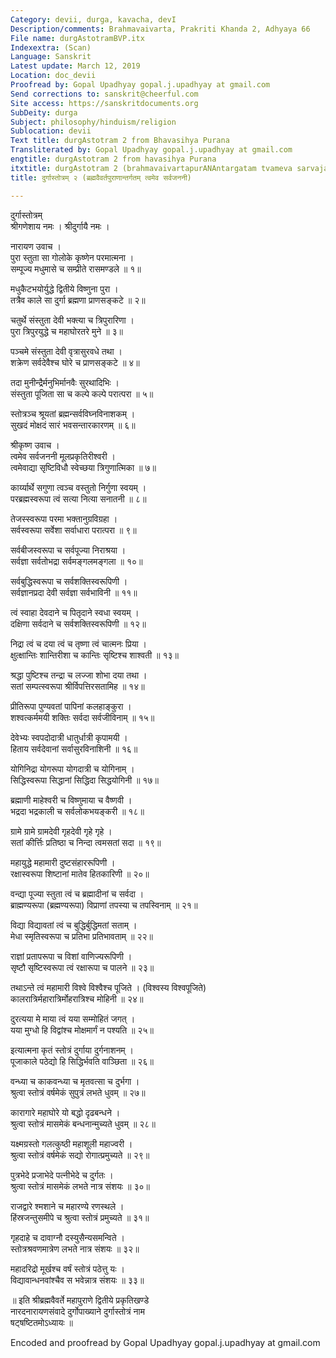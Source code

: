 ```yaml
---
Category: devii, durga, kavacha, devI
Description/comments: Brahmavaivarta, Prakriti Khanda 2, Adhyaya 66
File name: durgAstotramBVP.itx
Indexextra: (Scan)
Language: Sanskrit
Latest update: March 12, 2019
Location: doc_devii
Proofread by: Gopal Upadhyay gopal.j.upadhyay at gmail.com
Send corrections to: sanskrit@cheerful.com
Site access: https://sanskritdocuments.org
SubDeity: durga
Subject: philosophy/hinduism/religion
Sublocation: devii
Text title: durgAstotram 2 from Bhavasihya Purana
Transliterated by: Gopal Upadhyay gopal.j.upadhyay at gmail.com
engtitle: durgAstotram 2 from havasihya Purana
itxtitle: durgAstotram 2 (brahmavaivartapurANAntargatam tvameva sarvajananI)
title: दुर्गास्तोत्रम् २ (ब्रह्मवैवर्तपुराणान्तर्गतम् त्वमेव सर्वजननी)

---
```

  
 दुर्गास्तोत्रम्   
श्रीगणेशाय नमः । श्रीदुर्गायै नमः ।  
  
नारायण उवाच ।  
पुरा स्तुता सा गोलोके कृष्णेन परमात्मना ।  
सम्पूज्य मधुमासे च सम्प्रीते रासमण्डले ॥ १॥  
  
मधुकैटभयोर्युद्धे द्वितीये विष्णुना पुरा ।  
तत्रैव काले सा दुर्गा ब्रह्मणा प्राणसङ्कटे ॥ २॥  
  
चतुर्थे संस्तुता देवी भक्त्या च त्रिपुरारिणा ।  
पुरा त्रिपुरयुद्धे च महाघोरतरे मुने ॥ ३॥  
  
पञ्चमे संस्तुता देवी वृत्रासुरवधे तथा ।  
शक्रेण सर्वदेवैश्च घोरे च प्राणसङ्कटे ॥ ४॥  
  
तदा मुनीन्द्रैर्मनुभिर्मानवैः सुरथादिभिः ।  
संस्तुता पूजिता सा च कल्पे कल्पे परात्परा ॥ ५॥  
  
स्तोत्रञ्च श्रूयतां ब्रह्मन्सर्वविघ्नविनाशकम् ।  
सुखदं मोक्षदं सारं भवसन्तारकारणम् ॥ ६॥  
  
श्रीकृष्ण उवाच ।  
त्वमेव सर्वजननी मूलप्रकृतिरीश्वरी ।  
त्वमेवाद्या सृष्टिविधौ स्वेच्छया त्रिगुणात्मिका ॥ ७॥  
  
कार्य्यार्थे सगुणा त्वञ्च वस्तुतो निर्गुणा स्वयम् ।  
परब्रह्मस्वरूपा त्वं सत्या नित्या सनातनी ॥ ८॥  
  
तेजस्स्वरूपा परमा भक्तानुग्रविग्रहा ।  
सर्वस्वरूपा सर्वेशा सर्वाधारा परात्परा ॥ ९॥  
  
सर्वबीजस्वरूपा च सर्वपूज्या निराश्रया ।  
सर्वज्ञा सर्वतोभद्रा सर्वमङ्गलमङ्गला ॥ १०॥  
  
सर्वबुद्धिस्वरूपा च सर्वशक्तिस्वरूपिणी ।  
सर्वज्ञानप्रदा देवी सर्वज्ञा सर्वभाविनी ॥ ११॥  
  
त्वं स्वाहा देवदाने च पितृदाने स्वधा स्वयम् ।  
दक्षिणा सर्वदाने च सर्वशक्तिस्वरूपिणी ॥ १२॥  
  
निद्रा त्वं च दया त्वं च तृष्णा त्वं चात्मनः प्रिया ।  
क्षुत्क्षान्तिः शान्तिरीशा च कान्तिः सृष्टिश्च शाश्वती ॥ १३॥  
  
श्रद्धा पुष्टिश्च तन्द्रा च लज्जा शोभा दया तथा ।  
सतां सम्पत्स्वरूपा श्रीर्विपत्तिरसतामिह ॥ १४॥  
  
प्रीतिरूपा पुण्यवतां पापिनां कलहाङ्कुरा ।  
शश्वत्कर्ममयी शक्तिः सर्वदा सर्वजीविनाम् ॥ १५॥  
  
देवेभ्यः स्वपदोदात्री धातुर्धात्री कृपामयी ।  
हिताय सर्वदेवानां सर्वासुरविनाशिनी ॥ १६॥  
  
योगिनिद्रा योगरूपा योगदात्री च योगिनाम् ।  
सिद्धिस्वरूपा सिद्धानां सिद्धिदा सिद्धयोगिनी ॥ १७॥  
  
ब्रह्माणी माहेश्वरी च विष्णुमाया च वैष्णवी ।  
भद्रदा भद्रकाली च सर्वलोकभयङ्करी ॥ १८॥  
  
ग्रामे ग्रामे ग्रामदेवी गृहदेवी गृहे गृहे ।  
सतां कीर्त्तिः प्रतिष्ठा च निन्दा त्वमसतां सदा ॥ १९॥  
  
महायुद्धे महामारी दुष्टसंहाररूपिणी ।  
रक्षास्वरूपा शिष्टानां मातेव हितकारिणी ॥ २०॥  
  
वन्द्या पूज्या स्तुता त्वं च ब्रह्मादीनां च सर्वदा ।  
ब्राह्मण्यरूपा (ब्रह्मण्यरूपा) विप्राणां तपस्या च तपस्विनाम् ॥ २१॥  
  
विद्या विद्यावतां त्वं च बुद्धिर्बुद्धिमतां सताम् ।  
मेधा स्मृतिस्वरूपा च प्रतिभा प्रतिभावताम् ॥ २२॥  
  
राज्ञां प्रतापरूपा च विशां वाणिज्यरूपिणी ।  
सृष्टौ सृष्टिस्वरूपा त्वं रक्षारूपा च पालने ॥ २३॥  
  
तथाऽन्ते त्वं महामारी विश्वे विश्वैश्च पूजिते । (विश्वस्य विश्वपूजिते)  
कालरात्रिर्महारात्रिर्मोहरात्रिश्च मोहिनी ॥ २४॥  
  
दुरत्यया मे माया त्वं यया सम्मोहितं जगत् ।  
यया मुग्धो हि विद्वांश्च मोक्षमार्गं न पश्यति ॥ २५॥  
  
इत्यात्मना कृतं स्तोत्रं दुर्गाया दुर्गनाशनम् ।  
पूजाकाले पठेद्यो हि सिद्धिर्भवति वाञ्छिता ॥ २६॥  
  
वन्ध्या च काकवन्ध्या च मृतवत्सा च दुर्भगा ।  
श्रुत्वा स्तोत्रं वर्षमेकं सुपुत्रं लभते धुवम् ॥ २७॥  
  
कारागारे महाघोरे यो बद्धो दृढबन्धने ।  
श्रुत्वा स्तोत्रं मासमेकं बन्धनान्मुच्यते धुवम् ॥ २८॥  
  
यक्ष्मग्रस्तो गलत्कुष्ठी महाशूली महाज्वरी ।  
श्रुत्वा स्तोत्रं वर्षमेकं सद्यो रोगात्प्रमुच्यते ॥ २९॥  
  
पुत्रभेदे प्रजाभेदे पत्नीभेदे च दुर्गतः ।  
श्रुत्वा स्तोत्रं मासमेकं लभते नात्र संशयः ॥ ३०॥  
  
राजद्वारे श्मशाने च महारण्ये रणस्थले ।  
हिंस्रजन्तुसमीपे च श्रुत्वा स्तोत्रं प्रमुच्यते ॥ ३१॥  
  
गृहदाहे च दावाग्नौ दस्युसैन्यसमन्विते ।  
स्तोत्रश्रवणमात्रेण लभते नात्र संशयः ॥ ३२॥  
  
महादरिद्रो मूर्खश्च वर्षं स्तोत्रं पठेत्तु यः ।  
विद्यावान्धनवांश्चैव स भवेन्नात्र संशयः ॥ ३३॥  
  
॥ इति श्रीब्रह्मवैवर्ते महापुराणे द्वितीये प्रकृतिखण्डे   
नारदनारायणसंवादे दुर्गोपाख्याने दुर्गास्तोत्रं नाम  
षट्षष्टितमोऽध्यायः ॥  
  
  
Encoded and proofread by Gopal Upadhyay gopal.j.upadhyay at gmail.com  
  
